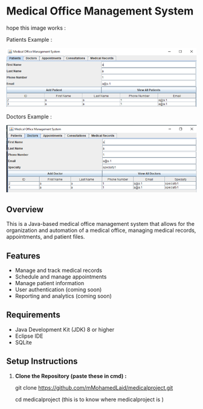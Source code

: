 # Medical Office Management System
hope this image works :

Patients Example :

![patients](images/patients.png)

Doctors Example :

![doctors](images/doctors.png)
## Overview
This is a Java-based medical office management system that allows for the organization and automation of a medical office, managing medical records, appointments, and patient files.

## Features
- Manage and track medical records
- Schedule and manage appointments
- Manage patient information
- User authentication (coming soon)
- Reporting and analytics (coming soon)

## Requirements
- Java Development Kit (JDK) 8 or higher
- Eclipse IDE
- SQLite

## Setup Instructions

1. **Clone the Repository (paste these in cmd) :**
   
   git clone https://github.com/mMohamedLaid/medicalproject.git
   
   cd medicalproject              (this is to know where medicalproject is )
